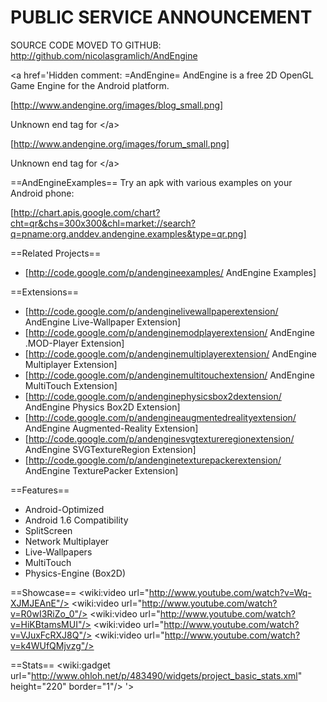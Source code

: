 # PUBLIC SERVICE ANNOUNCEMENT #
SOURCE CODE MOVED TO GITHUB: http://github.com/nicolasgramlich/AndEngine


<a href='Hidden comment: 
=AndEngine=
AndEngine is a free 2D OpenGL Game Engine for the Android platform.

<a href="http://www.andengine.org/blog/">[http://www.andengine.org/images/blog_small.png] 

Unknown end tag for &lt;/a&gt;

<a href="http://www.andengine.org/forums/">[http://www.andengine.org/images/forum_small.png]

Unknown end tag for &lt;/a&gt;



==AndEngineExamples==
Try an apk with various examples on your Android phone:

[http://chart.apis.google.com/chart?cht=qr&chs=300x300&chl=market://search?q=pname:org.anddev.andengine.examples&type=qr.png]

==Related Projects==
* [http://code.google.com/p/andengineexamples/ AndEngine Examples]

==Extensions==
* [http://code.google.com/p/andenginelivewallpaperextension/ AndEngine Live-Wallpaper Extension]
* [http://code.google.com/p/andenginemodplayerextension/ AndEngine .MOD-Player Extension]
* [http://code.google.com/p/andenginemultiplayerextension/ AndEngine Multiplayer Extension]
* [http://code.google.com/p/andenginemultitouchextension/ AndEngine MultiTouch Extension]
* [http://code.google.com/p/andenginephysicsbox2dextension/ AndEngine Physics Box2D Extension]
* [http://code.google.com/p/andengineaugmentedrealityextension/ AndEngine Augmented-Reality Extension]
* [http://code.google.com/p/andenginesvgtextureregionextension/ AndEngine SVGTextureRegion Extension]
* [http://code.google.com/p/andenginetexturepackerextension/ AndEngine TexturePacker Extension]

==Features==
* Android-Optimized
* Android 1.6 Compatibility
* SplitScreen
* Network Multiplayer
* Live-Wallpapers
* MultiTouch
* Physics-Engine (Box2D)

==Showcase==
<wiki:video url="http://www.youtube.com/watch?v=Wq-XJMJEAnE"/>
<wiki:video url="http://www.youtube.com/watch?v=R0wI3RiZo_0"/>
<wiki:video url="http://www.youtube.com/watch?v=HiKBtamsMUI"/>
<wiki:video url="http://www.youtube.com/watch?v=VJuxFcRXJ8Q"/>
<wiki:video url="http://www.youtube.com/watch?v=k4WUfQMjvzg"/>

==Stats==
<wiki:gadget url="http://www.ohloh.net/p/483490/widgets/project_basic_stats.xml" height="220" border="1"/>
'></a>